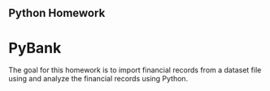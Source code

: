 ## Python Homework
# PyBank

The goal for this homework is to import financial records from a dataset file using and analyze the financial records using Python.
